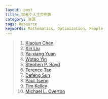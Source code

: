 ```yaml
---
layout: post
title: 学者个人主页列表
category: 资源
tags: Resource
keywords: Mathematics, Optimization, People
---
```


> 1. [Xiaojun Chen](http://www.polyu.edu.hk/ama/staff/xjchen/ChenXJ.htm)
> 2. [Xin Liu](http://lsec.cc.ac.cn/~liuxin/)
> 3. [Ya-xiang Yuan](http://lsec.cc.ac.cn/~yyx/chinese/indexc.htm)
> 4. [Wotao Yin](http://www.math.ucla.edu/~wotaoyin/)
> 5. [Stephen P. Boyd](http://stanford.edu/~boyd/)
> 6. [Terence Tao](http://www.math.ucla.edu/~tao/)
> 7. [Defeng Sun](http://www.math.nus.edu.sg/~matsundf/)
> 11. [Paul Tseng](http://www.mit.edu/~dimitrib/PTseng/personal.html)
> 12. [Tim Kelley](http://www4.ncsu.edu/~ctk/tim.html)
> 13. [Michael L. Overton](https://cs.nyu.edu/overton/)
